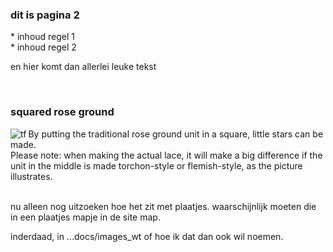 <h3> dit is pagina 2</h3>
* inhoud regel 1 <br>
* inhoud regel 2 <br>

<p> en hier komt dan allerlei leuke tekst
<p><br>
  
<h3>squared rose ground</h3>
<img alt="tf" align="left" src="https://maetempels.github.io/MAE-gf/images_wt/gf-tor-vl.png">
By putting the traditional rose ground unit in a square, little stars can be made.<br>
Please note: when making the actual lace, it will make a big difference if the unit in the middle is made torchon-style or flemish-style, as the picture illustrates.
<br><br>

nu alleen nog uitzoeken hoe het zit met plaatjes.
waarschijnlijk moeten die in een plaatjes mapje in de site map.

inderdaad, in ...docs/images_wt of hoe ik dat dan ook wil noemen.




